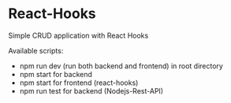 # React-Hooks
Simple CRUD application with React Hooks

Available scripts:
- npm run dev (run both backend and frontend) in root directory
- npm start for backend
- npm start for frontend (react-hooks)
- npm run test for backend (Nodejs-Rest-API)
